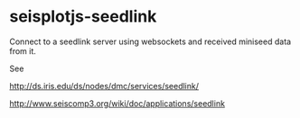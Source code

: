 # seisplotjs-seedlink
Connect to a seedlink server using websockets and received miniseed data from it.

See 

http://ds.iris.edu/ds/nodes/dmc/services/seedlink/

http://www.seiscomp3.org/wiki/doc/applications/seedlink

